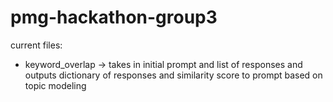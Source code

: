 # pmg-hackathon-group3

current files:
- keyword_overlap -> takes in initial prompt and list of responses and outputs dictionary of responses and similarity score to prompt based on topic modeling

